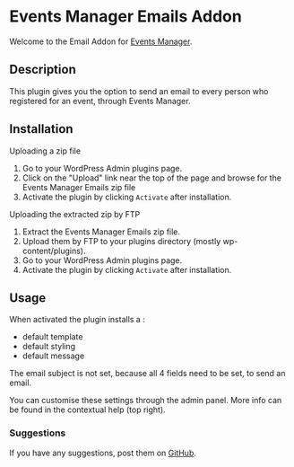 # Events Manager Emails Addon

Welcome to the Email Addon for [Events Manager](http://wp-events-plugin.com/). 

## Description 

This plugin gives you the option to send an email to every person who registered for an event, through Events Manager.

## Installation

Uploading a zip file
1. Go to your WordPress Admin plugins page.
1. Click on the "Upload" link near the top of the page and browse for the Events Manager Emails zip file
1. Activate the plugin by clicking `Activate` after installation.

Uploading the extracted zip by FTP
1. Extract the Events Manager Emails zip file.
1. Upload them by FTP to your plugins directory (mostly wp-content/plugins).
1. Go to your WordPress Admin plugins page.
1. Activate the plugin by clicking `Activate` after installation.

## Usage

When activated the plugin installs a :

* default template
* default styling
* default message

The email subject is not set, because all 4 fields need to be set, to send an email. 

You can customise these settings through the admin panel. More info can be found in the contextual help (top right).

### Suggestions

If you have any suggestions, post them on [GitHub](https://github.com/Beee4life/events-manager-emails/issues).
